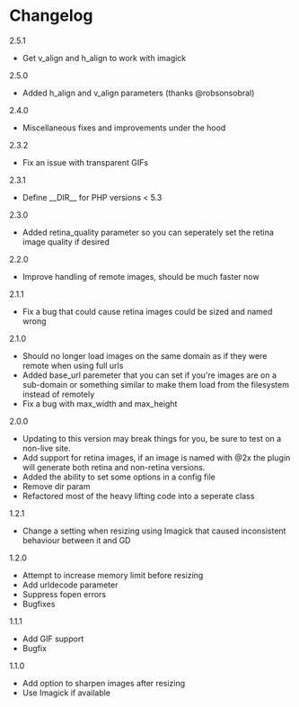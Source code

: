 Changelog
=========
2.5.1

+ Get v\_align and h\_align to work with imagick

2.5.0

+ Added h\_align and v\_align parameters (thanks @robsonsobral)

2.4.0

+ Miscellaneous fixes and improvements under the hood

2.3.2

+ Fix an issue with transparent GIFs

2.3.1

+ Define \_\_DIR\_\_ for PHP versions < 5.3

2.3.0

+ Added retina\_quality parameter so you can seperately set the retina image quality if desired

2.2.0

+ Improve handling of remote images, should be much faster now

2.1.1

+ Fix a bug that could cause retina images could be sized and named wrong

2.1.0

+ Should no longer load images on the same domain as if they were remote when using full urls
+ Added base\_url paremeter that you can set if you're images are on a sub-domain or something similar to make them load from the filesystem instead of remotely
+ Fix a bug with max\_width and max\_height

2.0.0

+ Updating to this version may break things for you, be sure to test on a non-live site.
+ Add support for retina images, if an image is named with @2x the plugin will generate both retina and non-retina versions.
+ Added the ability to set some options in a config file
+ Remove dir param
+ Refactored most of the heavy lifting code into a seperate class

1.2.1

+ Change a setting when resizing using Imagick that caused inconsistent behaviour between it and GD

1.2.0

+ Attempt to increase memory limit before resizing
+ Add urldecode parameter
+ Suppress fopen errors
+ Bugfixes

1.1.1

+ Add GIF support
+ Bugfix

1.1.0

+ Add option to sharpen images after resizing
+ Use Imagick if available